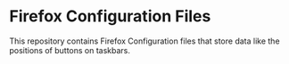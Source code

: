 # Firefox Configuration Files
This repository contains Firefox Configuration files that store data like the positions of buttons on taskbars. 
